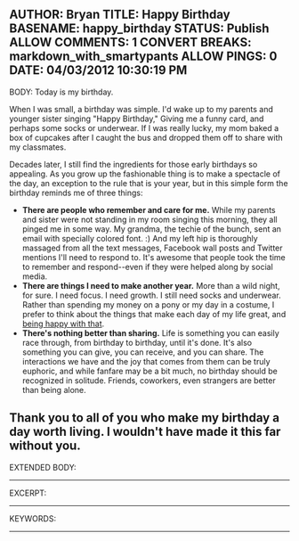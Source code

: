 AUTHOR: Bryan
TITLE: Happy Birthday
BASENAME: happy_birthday
STATUS: Publish
ALLOW COMMENTS: 1
CONVERT BREAKS: markdown_with_smartypants
ALLOW PINGS: 0
DATE: 04/03/2012 10:30:19 PM
-----
BODY:
Today is my birthday.

When I was small, a birthday was simple. I'd wake up to my parents and younger sister singing "Happy Birthday," Giving me a funny card, and perhaps some socks or underwear. If I was really lucky, my mom baked a box of cupcakes after I caught the bus and dropped them off to share with my classmates.

Decades later, I still find the ingredients for those early birthdays so appealing. As you grow up the fashionable thing is to make a spectacle of the day, an exception to the rule that is your year, but in this simple form the birthday reminds me of three things:

* **There are people who remember and care for me.** While my parents and sister were not standing in my room singing this morning, they all pinged me in some way. My grandma, the techie of the bunch, sent an email with specially colored font. :) And my left hip is thoroughly massaged from all the text messages, Facebook wall posts and Twitter mentions I'll need to respond to. It's awesome that people took the time to remember and respond--even if they were helped along by social media.
* **There are things I need to make another year.** More than a wild night, for sure. I need focus. I need growth. I still need socks and underwear. Rather than spending my money on a pony or my day in a costume, I prefer to think about the things that make each day of my life great, and [being happy with that](http://www.43things.com/entries/view/2930645).
* **There's nothing better than sharing.** Life is something you can easily race through, from birthday to birthday, until it's done. It's also something you can give, you can receive, and you can share. The interactions we have and the joy that comes from them can be truly euphoric, and while fanfare may be a bit much, no birthday should be recognized in solitude. Friends, coworkers,  even strangers are better than being alone.

Thank you to all of you who make my birthday a day worth living. I wouldn't have made it this far without you.
-----
EXTENDED BODY:

-----
EXCERPT:

-----
KEYWORDS:

-----


